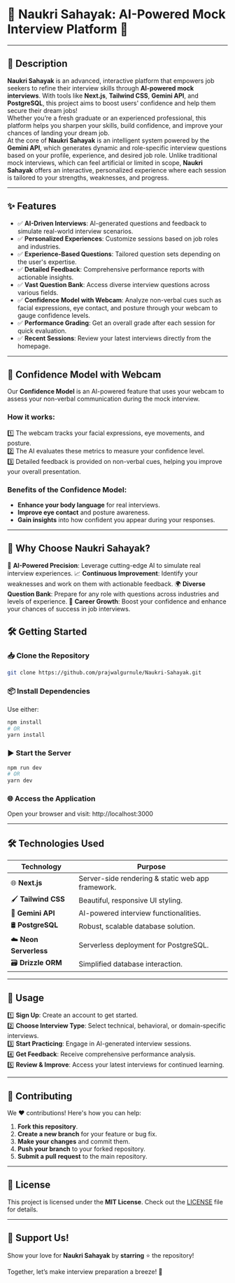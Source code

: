 # 🌟 **Naukri Sahayak: AI-Powered Mock Interview Platform** 🌟  
---
## 🚀 **Description**  

**Naukri Sahayak** is an advanced, interactive platform that empowers job seekers to refine their interview skills through **AI-powered mock interviews**. With tools like **Next.js**, **Tailwind CSS**, **Gemini API**, and **PostgreSQL**, this project aims to boost users' confidence and help them secure their dream jobs!  
Whether you’re a fresh graduate or an experienced professional, this platform helps you sharpen your skills, build confidence, and improve your chances of landing your dream job.  
At the core of **Naukri Sahayak** is an intelligent system powered by the **Gemini API**, which generates dynamic and role-specific interview questions based on your profile, experience, and desired job role. Unlike traditional mock interviews, which can feel artificial or limited in scope, **Naukri Sahayak** offers an interactive, personalized experience where each session is tailored to your strengths, weaknesses, and progress.

---

## ✨ **Features**  
- ✅ **AI-Driven Interviews**: AI-generated questions and feedback to simulate real-world interview scenarios.  
- ✅ **Personalized Experiences**: Customize sessions based on job roles and industries.  
- ✅ **Experience-Based Questions**: Tailored question sets depending on the user's expertise.  
- ✅ **Detailed Feedback**: Comprehensive performance reports with actionable insights.  
- ✅ **Vast Question Bank**: Access diverse interview questions across various fields.
- ✅ **Confidence Model with Webcam**: Analyze non-verbal cues such as facial expressions, eye contact, and posture through your webcam to gauge confidence levels. 
- ✅ **Performance Grading**: Get an overall grade after each session for quick evaluation.  
- ✅ **Recent Sessions**: Review your latest interviews directly from the homepage.  

---
## 🌟 **Confidence Model with Webcam**

Our **Confidence Model** is an AI-powered feature that uses your webcam to assess your non-verbal communication during the mock interview.
### **How it works:**
1️⃣ The webcam tracks your facial expressions, eye movements, and posture.  
2️⃣ The AI evaluates these metrics to measure your confidence level.  
3️⃣ Detailed feedback is provided on non-verbal cues, helping you improve your overall presentation.  

### **Benefits of the Confidence Model:**
- **Enhance your body language** for real interviews.  
- **Improve eye contact** and posture awareness.  
- **Gain insights** into how confident you appear during your responses.  

---
## 🌟 **Why Choose Naukri Sahayak?**
🚀 **AI-Powered Precision**: Leverage cutting-edge AI to simulate real interview experiences.
📈 **Continuous Improvement**: Identify your weaknesses and work on them with actionable feedback.
🌍 **Diverse Question Bank**: Prepare for any role with questions across industries and levels of experience.
💼 **Career Growth**: Boost your confidence and enhance your chances of success in job interviews.

## 🛠️ **Getting Started**  

### 📥 **Clone the Repository**  
```bash
git clone https://github.com/prajwalgurnule/Naukri-Sahayak.git
```
### 📦 **Install Dependencies**
Use either:
```bash
npm install  
# OR  
yarn install
```
### ▶️ **Start the Server**
```bash
npm run dev  
# OR  
yarn dev
```
### 🌐 **Access the Application**
Open your browser and visit:
http://localhost:3000

---

## 🛠️ **Technologies Used**

| **Technology**    | **Purpose**                                      |
|--------------------|--------------------------------------------------|
| 🌐 **Next.js**     | Server-side rendering & static web app framework.|
| 🖌️ **Tailwind CSS** | Beautiful, responsive UI styling.                |
| 🤖 **Gemini API**  | AI-powered interview functionalities.            |
| 🛢️ **PostgreSQL**   | Robust, scalable database solution.              |
| ☁️ **Neon Serverless** | Serverless deployment for PostgreSQL.         |
| 🗃️ **Drizzle ORM**  | Simplified database interaction.                |

---

## 🎯 **Usage**

1️⃣ **Sign Up**: Create an account to get started.  
2️⃣ **Choose Interview Type**: Select technical, behavioral, or domain-specific interviews.  
3️⃣ **Start Practicing**: Engage in AI-generated interview sessions.  
4️⃣ **Get Feedback**: Receive comprehensive performance analysis.  
5️⃣ **Review & Improve**: Access your latest interviews for continued learning.  

---

## 🤝 **Contributing**

We ❤️ contributions! Here's how you can help:  

1. **Fork this repository**.  
2. **Create a new branch** for your feature or bug fix.  
3. **Make your changes** and commit them.  
4. **Push your branch** to your forked repository.  
5. **Submit a pull request** to the main repository.  

---

## 📜 **License**

This project is licensed under the **MIT License**. Check out the [LICENSE](https://choosealicense.com/licenses/mit/) file for details.  

---

## 💖 **Support Us!**

Show your love for **Naukri Sahayak** by **starring** ⭐ the repository!  

Together, let’s make interview preparation a breeze! 🎉  
